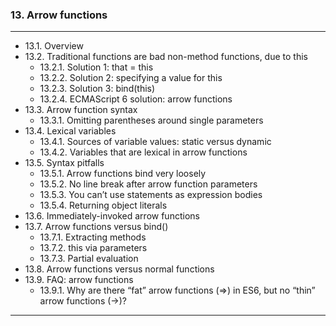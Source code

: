 ### 13. Arrow functions
---
* 13.1. Overview
* 13.2. Traditional functions are bad non-method functions, due to this
  * 13.2.1. Solution 1: that = this
  * 13.2.2. Solution 2: specifying a value for this
  * 13.2.3. Solution 3: bind(this)
  * 13.2.4. ECMAScript 6 solution: arrow functions
* 13.3. Arrow function syntax
  * 13.3.1. Omitting parentheses around single parameters
* 13.4. Lexical variables
  * 13.4.1. Sources of variable values: static versus dynamic
  * 13.4.2. Variables that are lexical in arrow functions
* 13.5. Syntax pitfalls
  * 13.5.1. Arrow functions bind very loosely
  * 13.5.2. No line break after arrow function parameters
  * 13.5.3. You can’t use statements as expression bodies
  * 13.5.4. Returning object literals
* 13.6. Immediately-invoked arrow functions
* 13.7. Arrow functions versus bind()
  * 13.7.1. Extracting methods
  * 13.7.2. this via parameters
  * 13.7.3. Partial evaluation
* 13.8. Arrow functions versus normal functions
* 13.9. FAQ: arrow functions
  * 13.9.1. Why are there “fat” arrow functions (=>) in ES6, but no “thin” arrow functions (->)?

---
